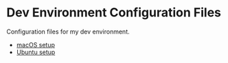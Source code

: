 Dev Environment Configuration Files
===================================

Configuration files for my dev environment.

* [macOS setup](macOS.md)
* [Ubuntu setup](ubuntu.md)
